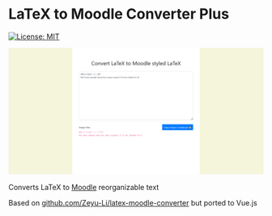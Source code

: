 # LaTeX to Moodle Converter Plus

[![License: MIT](https://img.shields.io/badge/License-MIT-blue.svg)](https://opensource.org/licenses/MIT) 

![screenshot](screenshot.png)

Converts LaTeX to [Moodle](https://moodle.org/) reorganizable text

Based on [github.com/Zeyu-Li/latex-moodle-converter](https://github.com/Zeyu-Li/latex-moodle-converter) but ported to Vue.js
